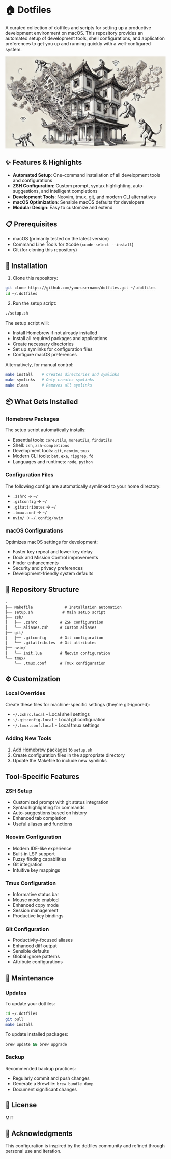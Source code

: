 # 🏠 Dotfiles

A curated collection of dotfiles and scripts for setting up a productive development environment on macOS. This repository provides an automated setup of development tools, shell configurations, and application preferences to get you up and running quickly with a well-configured system.

<img src="https://github.com/evertlammerts/dotfiles/blob/main/header.jpeg?raw=true" title="" alt="header" />

## ✨ Features & Highlights

- **Automated Setup**: One-command installation of all development tools and configurations
- **ZSH Configuration**: Custom prompt, syntax highlighting, auto-suggestions, and intelligent completions
- **Development Tools**: Neovim, tmux, git, and modern CLI alternatives
- **macOS Optimization**: Sensible macOS defaults for developers
- **Modular Design**: Easy to customize and extend

## 📋 Prerequisites

- macOS (primarily tested on the latest version)
- Command Line Tools for Xcode (`xcode-select --install`)
- Git (for cloning this repository)

## 🚀 Installation

1. Clone this repository:
```bash
git clone https://github.com/yourusername/dotfiles.git ~/.dotfiles
cd ~/.dotfiles
```

2. Run the setup script:
```bash
./setup.sh
```

The setup script will:
- Install Homebrew if not already installed
- Install all required packages and applications
- Create necessary directories
- Set up symlinks for configuration files
- Configure macOS preferences

Alternatively, for manual control:
```bash
make install    # Creates directories and symlinks
make symlinks   # Only creates symlinks
make clean      # Removes all symlinks
```

## 📦 What Gets Installed

### Homebrew Packages
The setup script automatically installs:
- Essential tools: `coreutils`, `moreutils`, `findutils`
- Shell: `zsh`, `zsh-completions`
- Development tools: `git`, `neovim`, `tmux`
- Modern CLI tools: `bat`, `exa`, `ripgrep`, `fd`
- Languages and runtimes: `node`, `python`

### Configuration Files
The following configs are automatically symlinked to your home directory:
- `.zshrc` → `~/`
- `.gitconfig` → `~/`
- `.gitattributes` → `~/`
- `.tmux.conf` → `~/`
- `nvim/` → `~/.config/nvim`

### macOS Configurations
Optimizes macOS settings for development:
- Faster key repeat and lower key delay
- Dock and Mission Control improvements
- Finder enhancements
- Security and privacy preferences
- Development-friendly system defaults

## 📁 Repository Structure

```
.
├── Makefile              # Installation automation
├── setup.sh             # Main setup script
├── zsh/
│   ├── .zshrc          # ZSH configuration
│   └── aliases.zsh     # Custom aliases
├── git/
│   ├── .gitconfig      # Git configuration
│   └── .gitattributes  # Git attributes
├── nvim/
│   └── init.lua        # Neovim configuration
└── tmux/
    └── .tmux.conf      # Tmux configuration
```

## ⚙️ Customization

### Local Overrides
Create these files for machine-specific settings (they're git-ignored):
- `~/.zshrc.local` - Local shell settings
- `~/.gitconfig.local` - Local git configuration
- `~/.tmux.conf.local` - Local tmux settings

### Adding New Tools
1. Add Homebrew packages to `setup.sh`
2. Create configuration files in the appropriate directory
3. Update the Makefile to include new symlinks

## Tool-Specific Features

### ZSH Setup
- Customized prompt with git status integration
- Syntax highlighting for commands
- Auto-suggestions based on history
- Enhanced tab completion
- Useful aliases and functions

### Neovim Configuration
- Modern IDE-like experience
- Built-in LSP support
- Fuzzy finding capabilities
- Git integration
- Intuitive key mappings

### Tmux Configuration
- Informative status bar
- Mouse mode enabled
- Enhanced copy mode
- Session management
- Productive key bindings

### Git Configuration
- Productivity-focused aliases
- Enhanced diff output
- Sensible defaults
- Global ignore patterns
- Attribute configurations

## 🔄 Maintenance

### Updates
To update your dotfiles:
```bash
cd ~/.dotfiles
git pull
make install
```

To update installed packages:
```bash
brew update && brew upgrade
```

### Backup
Recommended backup practices:
- Regularly commit and push changes
- Generate a Brewfile: `brew bundle dump`
- Document significant changes

## 📝 License

MIT

## 🙏 Acknowledgments

This configuration is inspired by the dotfiles community and refined through personal use and iteration.

